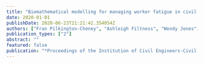 ```yaml
---
title: "Biomathematical modelling for managing worker fatigue in civil engineering"
date: 2020-01-01
publishDate: 2020-06-23T21:21:42.354054Z
authors: ["Fran Pilkington-Cheney", "Ashleigh Filtness", "Wendy Jones", "Sally Maynard", "Alistair Gibb", "Roger Haslam"]
publication_types: ["2"]
abstract: ""
featured: false
publication: "*Proceedings of the Institution of Civil Engineers-Civil Engineering*"
---
```


